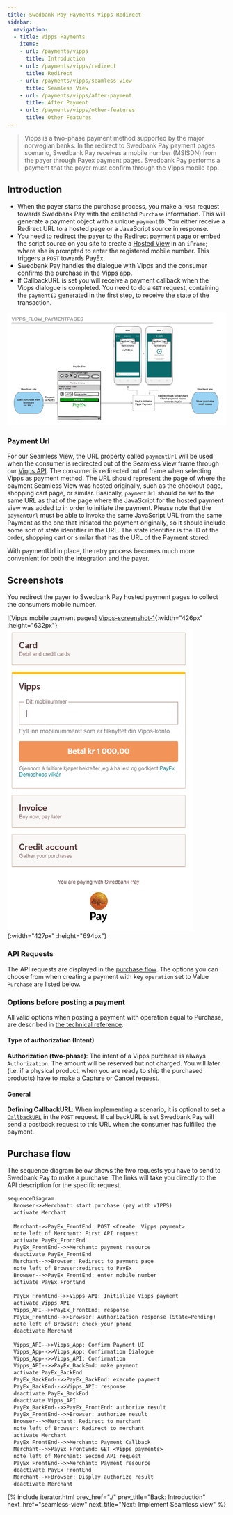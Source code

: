 ```yaml
---
title: Swedbank Pay Payments Vipps Redirect
sidebar:
  navigation:
  - title: Vipps Payments
    items:
    - url: /payments/vipps
      title: Introduction
    - url: /payments/vipps/redirect
      title: Redirect
    - url: /payments/vipps/seamless-view
      title: Seamless View
    - url: /payments/vipps/after-payment
      title: After Payment
    - url: /payments/vipps/other-features    
      title: Other Features
---
```


>Vipps is a two-phase payment method supported by the major norwegian banks.
 In the redirect to Swedbank Pay payment pages scenario,  Swedbank Pay
 receives a mobile number (MSISDN) from the payer through Payex payment pages.
 Swedbank Pay performs a payment that the payer must confirm through the
 Vipps mobile app.

## Introduction

* When the payer starts the purchase process, you make a `POST` request towards
  Swedbank Pay with the collected `Purchase` information.
  This will generate a payment object with a unique `paymentID`.
  You either receive a Redirect URL to a hosted page or a JavaScript source
  in response.
* You need to [redirect][reference-redirect] the payer to the Redirect payment
  page or embed the script source on you site to create a
  [Hosted View][hosted-view] in an `iFrame`; where she is prompted to enter the
  registered mobile number.
  This triggers a `POST` towards PayEx.
* Swedbank Pay handles the dialogue with Vipps and the consumer confirms the
  purchase in the Vipps app.
* If CallbackURL is set you will receive a payment callback when the Vipps
  dialogue is completed.
  You need to do a `GET` request, containing the `paymentID` generated in the
  first step, to receive the state of the transaction.

![Vipps_flow_PaymentPages.png]

### Payment Url

For our Seamless View, the URL property called `paymentUrl` will be used when the
consumer is redirected out of the Seamless View frame through our
[Vipps API][vipps-payments].
The consumer is redirected out of frame when selecting Vipps as payment method.
The URL should represent the page of where the payment Seamless View was hosted
originally, such as the checkout page, shopping cart page, or similar.
Basically, `paymentUrl` should be set to the same URL as that of the page where
the JavaScript for the hosted payment view was added to in order to initiate
the payment.
Please note that the `paymentUrl` must be able to invoke the same JavaScript
URL from the same Payment as the one that initiated the payment originally,
so it should include some sort of state identifier in the URL.
The state identifier is the ID of the order, shopping cart or similar that has
the URL of the Payment stored.

With paymentUrl in place, the retry process becomes much more convenient for
both the integration and the payer.

## Screenshots

You redirect the payer to Swedbank Pay hosted payment pages to collect the
consumers mobile number.

![Vipps mobile payment pages]
[Vipps-screenshot-1]{:width="426px" :height="632px"}
![Vipps payment pages][Vipps-screenshot-2]{:width="427px" :height="694px"}

### API Requests

The API requests are displayed in the [purchase flow](#purchase-flow).
The options you can choose from when creating a payment with key `operation`
set to Value `Purchase` are listed below.

### Options before posting a payment

All valid options when posting a payment with operation equal to Purchase,
are described in [the technical reference][vipps-payments].

#### Type of authorization (Intent)

**Authorization (two-phase)**: The intent of a Vipps purchase is always
`Authorization`.
The amount will be reserved but not charged.
You will later (i.e. if a physical product, when you are ready to ship the
purchased products) have to make a [Capture][captures] or
[Cancel][cancellations] request.

#### General

**Defining CallbackURL**: When implementing a scenario, it is optional to set
a [`CallbackURL`][callbackurl] in the `POST` request.
If callbackURL is set Swedbank Pay will send a postback request to this URL
when the consumer has fulfilled the payment.

## Purchase flow

The sequence diagram below shows the two requests you have to send to
Swedbank Pay to make a purchase.
The links will take you directly to the API description for the specific
request.

```mermaid
sequenceDiagram
  Browser->>Merchant: start purchase (pay with VIPPS)
  activate Merchant

  Merchant->>PayEx_FrontEnd: POST <Create  Vipps payment>
  note left of Merchant: First API request
  activate PayEx_FrontEnd
  PayEx_FrontEnd-->>Merchant: payment resource
  deactivate PayEx_FrontEnd
  Merchant-->>Browser: Redirect to payment page
  note left of Browser:redirect to PayEx
  Browser-->>PayEx_FrontEnd: enter mobile number
  activate PayEx_FrontEnd

  PayEx_FrontEnd-->>Vipps_API: Initialize Vipps payment
  activate Vipps_API
  Vipps_API-->>PayEx_FrontEnd: response
  PayEx_FrontEnd-->>Browser: Authorization response (State=Pending)
  note left of Browser: check your phone
  deactivate Merchant
  
  Vipps_API-->>Vipps_App: Confirm Payment UI
  Vipps_App-->>Vipps_App: Confirmation Dialogue
  Vipps_App-->>Vipps_API: Confirmation
  Vipps_API-->>PayEx_BackEnd: make payment
  activate PayEx_BackEnd
  PayEx_BackEnd-->>PayEx_BackEnd: execute payment
  PayEx_BackEnd-->>Vipps_API: response
  deactivate PayEx_BackEnd
  deactivate Vipps_API
  PayEx_BackEnd-->>PayEx_FrontEnd: authorize result
  PayEx_FrontEnd-->>Browser: authorize result
  Browser-->>Merchant: Redirect to merchant
  note left of Browser: Redirect to merchant
  activate Merchant
  PayEx_FrontEnd-->>Merchant: Payment Callback
  Merchant-->>PayEx_FrontEnd: GET <Vipps payments>
  note left of Merchant: Second API request
  PayEx_FrontEnd-->>Merchant: Payment resource
  deactivate PayEx_FrontEnd
  Merchant-->>Browser: Display authorize result
  deactivate Merchant
```

{% include iterator.html prev_href="./"
                         prev_title="Back: Introduction"
                         next_href="seamless-view"
                         next_title="Next: Implement Seamless view" %}

[Vipps_flow_PaymentPages.png]: /assets/img/vipps-flow-paymentpages.png
[Vipps-screenshot-1]: /assets/img/checkout/vipps-hosted-payment.png
[Vipps-screenshot-2]: /assets/img/checkout/vipps-hosted-payment-no-paymenturl.png
[callbackurl]: /payments/vipps/other-features#callback
[cancellations]: /payments/vipps/other-features#cancel-sequence
[captures]: /payments/vipps/other-features#capture-sequence
[hosted-view]: /payments/vipps/seamless-view
[reference-redirect]: /payments/vipps/redirect
[vipps-payments]: /payments/vipps/other-features
